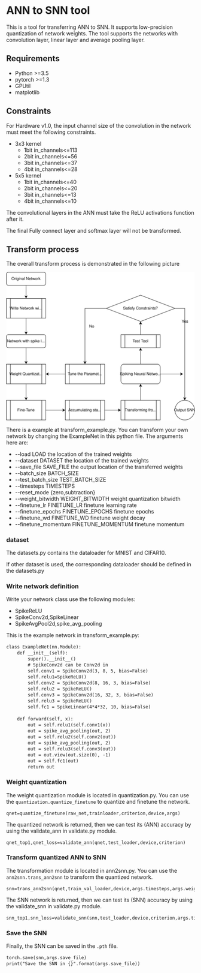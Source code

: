 # ANN to SNN tool

This is a tool for transferring ANN to SNN.
It supports low-precision quantization of network weights.
The tool supports the networks with convolution layer,
linear layer and average pooling layer.

## Requirements
* Python >=3.5
* pytorch >=1.3
* GPUtil
* matplotlib

## Constraints
For Hardware v1.0, the input channel size of the convolution
in the network
must meet the following constraints.
* 3x3 kernel
  * 1bit in_channels<=113
  * 2bit in_channels<=56
  * 3bit in_channels<=37
  * 4bit in_channels<=28
* 5x5 kernel
  * 1bit in_channels<=40
  * 2bit in_channels<=20
  * 3bit in_channels<=13
  * 4bit in_channels<=10

The convolutional layers in the ANN must
take the ReLU activations function after it.

The final Fully connect layer and softmax layer will
not be transformed.

## Transform process
The overall transform process is demonstrated in the following picture

<div align=center>

![process_pic](./pics/process.svg)
</div>

There is a example at transform_example.py.
You can transform your own network by changing the ExampleNet in this python file.
The arguments here are:
* --load LOAD
                        the location of the trained weights
*  --dataset DATASET     the location of the trained weights
*  --save_file SAVE_FILE
                        the output location of the transferred weights
*   --batch_size BATCH_SIZE
*   --test_batch_size TEST_BATCH_SIZE
*   --timesteps TIMESTEPS
*   --reset_mode {zero,subtraction}
*   --weight_bitwidth WEIGHT_BITWIDTH
                        weight quantization bitwidth
*   --finetune_lr FINETUNE_LR
                        finetune learning rate
*   --finetune_epochs FINETUNE_EPOCHS
                        finetune epochs
*   --finetune_wd FINETUNE_WD
                        finetune weight decay
*   --finetune_momentum FINETUNE_MOMENTUM
                        finetune momentum


### dataset
The datasets.py contains the dataloader for MNIST and CIFAR10.

If other dataset is used,
the corresponding dataloader should be defined in the datasets.py

### Write network definition
Write your network class use the following modules:
* SpikeReLU
* SpikeConv2d,SpikeLinear
* SpikeAvgPool2d,spike_avg_pooling

This is the example network in transform_example.py:
```pytho3
class ExampleNet(nn.Module):
    def __init__(self):
        super().__init__()
        # SpikeConv2d can be Conv2d in
        self.conv1 = SpikeConv2d(3, 8, 5, bias=False)
        self.relu1=SpikeReLU()
        self.conv2 = SpikeConv2d(8, 16, 3, bias=False)
        self.relu2 = SpikeReLU()
        self.conv3 = SpikeConv2d(16, 32, 3, bias=False)
        self.relu3 = SpikeReLU()
        self.fc1 = SpikeLinear(4*4*32, 10, bias=False)

    def forward(self, x):
        out = self.relu1(self.conv1(x))
        out = spike_avg_pooling(out, 2)
        out = self.relu2(self.conv2(out))
        out = spike_avg_pooling(out, 2)
        out = self.relu3(self.conv3(out))
        out = out.view(out.size(0), -1)
        out = self.fc1(out)
        return out
```


### Weight quantization
The weight quantization module is located in quantization.py.
You can use the `quantization.quantize_finetune` to quantize and finetune the network.

```python3
qnet=quantize_finetune(raw_net,trainloader,criterion,device,args)
```

The quantized network is returned, then we can test its (ANN) accuracy
by using the validate_ann in validate.py module.

```python3
qnet_top1,qnet_loss=validate_ann(qnet,test_loader,device,criterion)
```

### Transform quantized ANN to SNN
The transformation module is located in ann2snn.py.
You can use the `ann2snn.trans_ann2snn` to transform the quantized network.

```python3
snn=trans_ann2snn(qnet,train_val_loader,device,args.timesteps,args.weight_bitwidth)
```

The SNN network is returned, then we can test its (SNN) accuracy
by using the validate_snn in validate.py module.

```python3
snn_top1,snn_loss=validate_snn(snn,test_loader,device,criterion,args.timesteps)
```

### Save the SNN
Finally, the SNN can be saved in the `.pth` file.
```python3
torch.save(snn,args.save_file)
print("Save the SNN in {}".format(args.save_file))
```